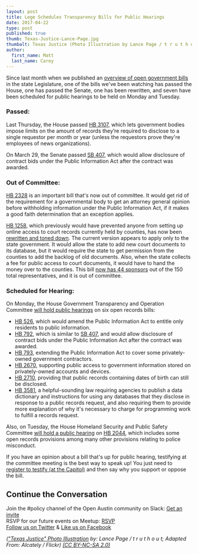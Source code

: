 ```yaml
---
layout: post
title: Lege Schedules Transparency Bills for Public Hearings
date: 2017-04-22
type: post
published: true
thumb: Texas-Justice-Lance-Page.jpg
thumbalt: Texas Justice (Photo Illustration by Lance Page / t r u t h o u t  Adapted From Alcately / Flickr) (CC BY-NC-SA 2.0)
author:
  first_name: Matt
  last_name: Carey
---
```


Since last month when we published an [overview of open government bills](https://www.open-austin.org/blog/2017/03/19/open_government_under_debate_in_tx_legislature) in the state Legislature, one of the bills we've been watching has passed the House, one has passed the Senate, one has been rewritten, and seven have been scheduled for public hearings to be held on Monday and Tuesday.

### Passed:

Last Thursday, the House passed [HB 3107](http://www.legis.state.tx.us/BillLookup/History.aspx?LegSess=85R&Bill=HB3107), which lets government bodies impose limits on the amount of records they’re required to disclose to a single requestor per month or year (unless the requestors prove they're employees of news organizations).

On March 29, the Senate passed [SB 407](http://www.legis.state.tx.us/BillLookup/History.aspx?LegSess=85R&Bill=SB407), which would allow disclosure of contract bids under the Public Information Act after the contract was awarded.

### Out of Committee:

[HB 2328](http://www.legis.state.tx.us/BillLookup/History.aspx?LegSess=85R&Bill=HB2328) is an important bill that's now out of committee. It would get rid of the requirement for a governmental body to get an attorney general opinion before withholding information under the Public Information Act, if it makes a good faith determination that an exception applies.

[HB 1258](http://www.legis.state.tx.us/BillLookup/History.aspx?LegSess=85R&Bill=HB1258), which previously would have prevented anyone from setting up online access to court records currently held by counties, has now been [rewritten and toned down](http://www.legis.state.tx.us/BillLookup/History.aspx?LegSess=85R&Bill=HB1258). The current version appears to apply only to the state government. It would allow the state to add new court documents to its database, but it would require the state to get permission from the counties to add the backlog of old documents. Also, when the state collects a fee for public access to court documents, it would have to hand the money over to the counties. This bill [now has 44 sponsors](https://openstates.org/tx/bills/85/HB1258/?show_all_sponsors=True) out of the 150 total representatives, and it is out of committee.

### Scheduled for Hearing:

On Monday, the House Government Transparency and Operation Committee [will hold public hearings](http://www.legis.state.tx.us/Committees/MeetingsUpcoming.aspx?Chamber=H) on six open records bills:
* [HB 526](http://www.legis.state.tx.us/BillLookup/History.aspx?LegSess=85R&Bill=HB526), which would amend the Public Information Act to entitle only residents to public information.
* [HB 792](http://www.legis.state.tx.us/BillLookup/Actions.aspx?LegSess=85R&Bill=HB793), which is similar to [SB 407](http://www.legis.state.tx.us/BillLookup/History.aspx?LegSess=85R&Bill=SB407), and would allow disclosure of contract bids under the Public Information Act after the contract was awarded. 
* [HB 793](http://www.legis.state.tx.us/BillLookup/Actions.aspx?LegSess=85R&Bill=HB793), extending the Public Information Act to cover some privately-owned government contractors.
* [HB 2670](http://www.legis.state.tx.us/BillLookup/History.aspx?LegSess=85R&Bill=HB2670), supporting public access to government information stored on privately-owned accounts and devices.
* [HB 2710](http://www.legis.state.tx.us/BillLookup/History.aspx?LegSess=85R&Bill=HB2710), providing that public records containing dates of birth can still be disclosed.
* [HB 3581](http://www.legis.state.tx.us/BillLookup/History.aspx?LegSess=85R&Bill=HB3581), a helpful-sounding law requiring agencies to publish a data dictionary and instructions for using any databases that they disclose in response to a public records request, and also requiring them to provide more explanation of why it's necessary to charge for programming work to fulfill a records request. 

Also, on Tuesday, the House Homeland Security and Public Safety Committee [will hold a public hearing](http://www.legis.state.tx.us/Committees/MeetingsUpcoming.aspx?Chamber=H) on [HB 2044](http://www.legis.state.tx.us/BillLookup/Actions.aspx?LegSess=85R&Bill=HB2044), which includes some open records provisions among many other provisions relating to police misconduct.

If you have an opinion about a bill that's up for public hearing, testifying at the committee meeting is the best way to speak up! You just need to [register to testify (at the Capitol)](https://www.mytxlegis.legis.state.tx.us/hwrspublic/about.aspx) and then say why you support or oppose the bill.

## Continue the Conversation

Join the #policy channel of the Open Austin community on Slack: [Get an invite](http://slack.open-austin.org/)
<br>
RSVP for our future events on Meetup: [RSVP](http://www.meetup.com/Open-Austin/)
<br>
[Follow us on Twitter](https://twitter.com/openaustin?lang=en)
& [Like us on Facebook](https://www.facebook.com/Open-Austin-412390968837071/)

*(["Texas Justice" Photo Illustration](https://www.flickr.com/photos/truthout/4039479403) by: Lance Page / t r u t h o u t; Adapted From: Alcately / Flickr) [(CC BY-NC-SA 2.0)](https://creativecommons.org/licenses/by-nc-sa/2.0/)*
